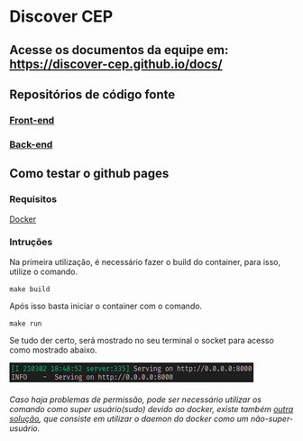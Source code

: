 # Discover CEP

## Acesse os documentos da equipe em: https://discover-cep.github.io/docs/

## Repositórios de código fonte

### [Front-end](https://github.com/discover-cep/frontend)

### [Back-end](https://github.com/discover-cep/backend)

## Como testar o github pages

### Requisitos

[Docker](https://www.docker.com/)

### Intruções

Na primeira utilização, é necessário fazer o build do container, para isso, utilize o comando.
```
make build
```
Após isso basta iniciar o container com o comando.
```
make run
```
Se tudo der certo, será mostrado no seu terminal o socket para acesso como mostrado abaixo.

![Imagem do terminal](docs/assets/sucess.png)

###### Caso haja problemas de permissão, pode ser necessário utilizar os comando como super usuário(sudo) devido ao docker, existe também [outra solução](https://docs.docker.com/engine/security/rootless/), que consiste em utilizar o daemon do docker como um não-super-usuário.

